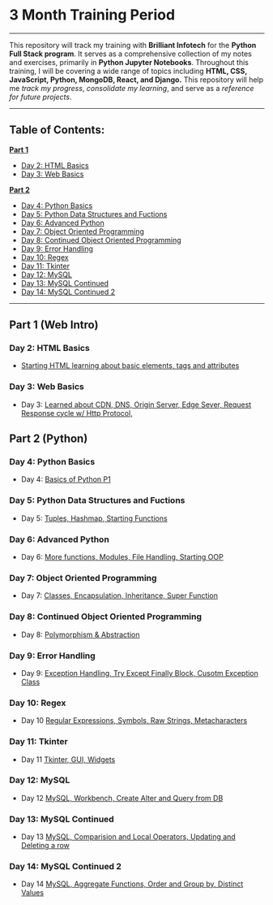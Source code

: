 # 3 Month Training Period
---

This repository will track my training with **Brilliant Infotech** for the **Python Full Stack program**. It serves as a comprehensive collection of my notes and exercises, primarily in **Python Jupyter Notebooks**. Throughout this training, I will be covering a wide range of topics including **HTML, CSS, JavaScript, Python, MongoDB, React, and Django.** This repository will help me *track my progress*, *consolidate my learning*, and serve as a *reference for future projects*.

---

## Table of Contents:

**[Part 1](#part-1-web-intro)** 
- [Day 2: HTML Basics](#day-2-html-basics)
- [Day 3: Web Basics](#day-3-web-basics)

**[Part 2](#part-2-python)**
- [Day 4: Python Basics](#day-4-python-basics)
- [Day 5: Python Data Structures and Fuctions](#day-5-python-data-structures-and-fuctions)
- [Day 6: Advanced Python](#day-6-advanced-python)
- [Day 7: Object Oriented Programming](#day-7-object-oriented-programming)
- [Day 8: Continued Object Oriented Programming](#day-8-continued-object-oriented-programming)
- [Day 9: Error Handling](#day-9-error-handling)
- [Day 10: Regex](#day-10-regex)
- [Day 11: Tkinter](#day-11-tkinter)
- [Day 12: MySQL](#day-12-mysql)
- [Day 13: MySQL Continued](#day-13-mysql-continued)
- [Day 14: MySQL Continued 2](#day-14-mysql-continued-2)

----

## Part 1 (Web Intro)

### Day 2: HTML Basics
- [Starting HTML learning about basic elements, tags and attributes](Notes/July%202024/07_22/class02_07_22.ipynb)

### Day 3: Web Basics
- Day 3: [Learned about CDN, DNS, Origin Server, Edge Sever, Request Response cycle w/ Http Protocol,](Notes/July%202024/07_23/class03_07_23.ipynb)

## Part 2 (Python)

### Day 4: Python Basics
- Day 4: [Basics of Python P1](Notes/July%202024/07_24/class04_07_24.ipynb)

### Day 5: Python Data Structures and Fuctions
- Day 5: [Tuples, Hashmap, Starting Functions](Notes/July%202024/07_25/class05_07_25.ipynb)

### Day 6: Advanced Python 
- Day 6: [More functions, Modules, File Handling, Starting OOP](Notes/July%202024/07_28/class06_07_28.ipynb)

### Day 7: Object Oriented Programming 
- Day 7: [Classes, Encapsulation, Inheritance, Super Function](Notes/July%202024/07_29/class07_07_29.ipynb)

### Day 8: Continued Object Oriented Programming
- Day 8: [Polymorphism & Abstraction](Notes/July%202024/07_30/class08_07_30.ipynb)

### Day 9: Error Handling
- Day 9: [Exception Handling, Try Except Finally Block, Cusotm Exception Class](Notes/July%202024/07_31/class09_07_31.ipynb)

### Day 10: Regex 
- Day 10 [Regular Expressions, Symbols, Raw Strings, Metacharacters](Notes/August%202024/08_01/class10_08_01.ipynb)

### Day 11: Tkinter
- Day 11 [Tkinter, GUI, Widgets](Notes/August%202024/08_04/class11_08_04.ipynb)

### Day 12: MySQL
- Day 12 [MySQL, Workbench, Create Alter and Query from DB](Notes/August%202024/08_05/class12_08_05.ipynb)

### Day 13: MySQL Continued
- Day 13 [MySQL, Comparision and Local Operators, Updating and Deleting a row](Notes/August%202024/08_06/class13_08_06.ipynb)

### Day 14: MySQL Continued 2
- Day 14 [MySQL, Aggregate Functions, Order and Group by, Distinct Values](Notes/August%202024/08_07/class14_08_07.ipynb)